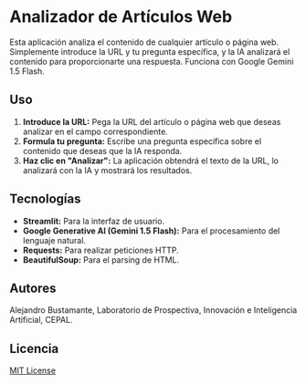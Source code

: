 # Analizador de Artículos Web

Esta aplicación analiza el contenido de cualquier artículo o página web. Simplemente introduce la URL y tu pregunta específica, y la IA analizará el contenido para proporcionarte una respuesta.  Funciona con Google Gemini 1.5 Flash.

## Uso

1. **Introduce la URL:**  Pega la URL del artículo o página web que deseas analizar en el campo correspondiente.
2. **Formula tu pregunta:** Escribe una pregunta específica sobre el contenido que deseas que la IA responda.
3. **Haz clic en "Analizar":** La aplicación obtendrá el texto de la URL, lo analizará con la IA y mostrará los resultados.

## Tecnologías

* **Streamlit:** Para la interfaz de usuario.
* **Google Generative AI (Gemini 1.5 Flash):** Para el procesamiento del lenguaje natural.
* **Requests:** Para realizar peticiones HTTP.
* **BeautifulSoup:** Para el parsing de HTML.


##  Autores

Alejandro Bustamante, Laboratorio de Prospectiva, Innovación e Inteligencia Artificial, CEPAL.


## Licencia

[MIT License](https://opensource.org/licenses/MIT)

